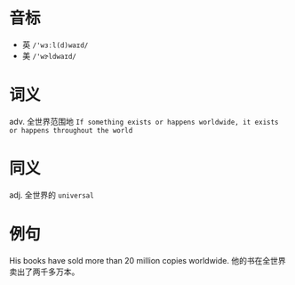 # 音标

- 英 `/'wɜːl(d)waɪd/`
- 美 `/'wɝldwaɪd/`

# 词义

adv. 全世界范围地
`If something exists or happens worldwide, it exists or happens throughout the world`

# 同义

adj. 全世界的
`universal`

# 例句

His books have sold more than 20 million copies worldwide.
他的书在全世界卖出了两千多万本。


